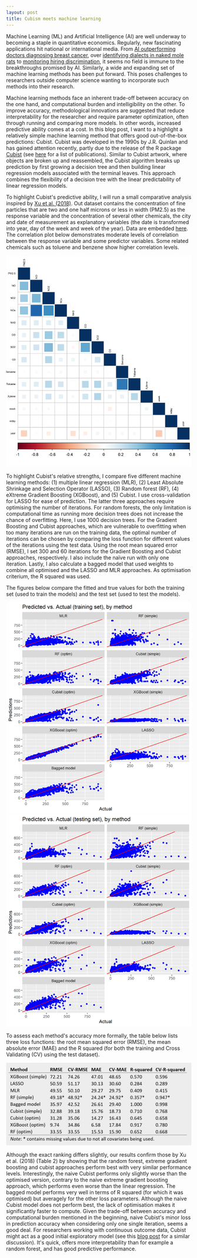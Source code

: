 ```yaml
---
layout: post
title: Cubism meets machine learning
---
```


Machine Learning (ML) and Artificial Intelligence (AI) are well underway to becoming a staple in quantitative economics. Regularly, new fascinating applications hit national or international media. From [AI outperforming doctors diagnosing breast cancer](https://towardsdatascience.com/google-ai-for-breast-cancer-detection-beats-doctors-65b8983352e0), over [identifying dialects in naked mole rats](https://www.science.org/doi/full/10.1126/science.abc6588?casa_token=poFF6pYQTt4AAAAA:vdWI3y7eUWJbtw6mbJhigqBeoS7nt_3R_ouVmPd3vnenxK5CP6fobdOvKKXyN8cNDT5e2ViynND-oMs) to [monitoring hiring discrimination](https://doi.org/10.1038/s41586-020-03136-0), it seems no field is immune to the breakthroughs promised by AI.  Similarly, a wide and expanding set of machine learning methods has been put forward. This poses challenges to researchers outside computer science wanting to incorporate such methods into their research. 

Machine learning methods face an inherent trade-off between accuracy on the one hand, and computational burden and intelligibility on the other. To improve accuracy, methodological innovations are suggested that reduce interpretability for the researcher and require parameter optimization, often through running and comparing more models.  In other words, increased predictive ability comes at a cost. In this blog post, I want to  a highlight a relatively simple machine learning method that offers good out-of-the-box predictions: Cubist. Cubist was developed in the 1990s by J.R. Quinlan and has gained attention recently, partly due to the release of the R package [Cubist](https://cran.r-project.org/web/packages/Cubist/vignettes/cubist.html) (see [here](https://www.rulequest.com/cubist-pubs.html) for a list of publications). Similar to Cubist artwork, where objects are broken up and reassembled, the Cubist algorithm breaks up prediction by first growing a decision tree and then building linear regression models associated with the terminal leaves. This approach combines the flexibility of a decision tree with the linear predictability of linear regression models. 

To highlight Cubist's predictive ability, I will run a small comparative analysis inspired by [Xu et al. (2018)]([https://doi-org.bib-proxy.uhasselt.be/10.1016/j.envpol.2018.08.029](https://doi.org/10.1016/j.envpol.2018.08.029)). Out dataset contains the concentration of fine particles that are two and one half microns or less in width (PM2.5) as the response variable and the concentration of several other chemicals, the city and date of measurement as explanatory variables (the date is transformed into year, day of the week and week of the year). Data are embedded [here](https://www.kaggle.com/datasets/anjusunilkumar/air-quality-prediction). The correlation plot below demonstrates moderate levels of correlation between the response variable and some predictor variables. Some related chemicals such as toluene and benzene show higher correlation levels.

![Correlation plot](/images/corrplot.png)

To highlight Cubist's relative strengths, I compare five different machine learning methods: (1) multiple linear regression (MLR), (2) Least Absolute Shrinkage and Selection Operator (LASSO), (3) Random forest (RF), (4) eXtreme Gradient Boosting (XGBoost), and (5) Cubist. I use cross-validation for LASSO for ease of prediction. The latter three approaches require optimising the number of iterations. For random forests, the only limitation is computational time as running more decision trees does not increase the chance of overfitting. Here, I use 1000 decision trees. For the Gradient Boosting and Cubist approaches, which are vulnerable to overfitting when too many iterations are run on the training data, the optimal number of iterations can be chosen by comparing the loss function for different values of the iterations using the test data. Using the root mean squared error (RMSE), I set 300 and 60 iterations for the Gradient Boosting and Cubist approaches, respectively. I also include the naïve run with only one iteration. Lastly, I also calculate a bagged model that used weights to combine all optimised and the LASSO and MLR approaches. As optimisation criterium, the R squared was used.

The figures below compare the fitted and true values for both the training set (used to train the models) and the test set (used to test the models).

![Scatter plot training](/images/plot_train.png)
![Scatter plot test](/images/plot_test.png)

To assess each method's accuracy more formally, the table below lists three loss functions: the root mean squared error (RMSE), the mean absolute error (MAE) and the R squared (for both the training and Cross Validating (CV) using the test dataset).

![Evaluation table](/images/Lossfunctions.png)

Although the exact ranking differs slightly, our results confirm those by Xu et al. (2018) (Table 2) by showing that the random forest, extreme gradient boosting and cubist approaches perform best with very similar performance levels. Interestingly, the naive Cubist performs only slightly worse than the optimised version, contrary to the naive extreme gradient boosting approach, which performs even worse than the linear regression. The bagged model performs very well in terms of R squared (for which it was optimised) but averagely for the other loss parameters. Although the naive Cubist model does not perform best, the lack of optimisation makes it significantly faster to compute. Given the trade-off between accuracy and computational burden mentioned in the beginning, naive Cubist's minor loss in prediction accuracy when considering only one single iteration, seems a good deal. For researchers working with continuous outcome data, Cubist might act as a good initial exploratory model (see this [blog post](https://www.linkedin.com/pulse/machine-learning-example-r-using-cubist-kirk-mettler) for a similar discussion). It's quick, offers more interpretability than for example a random forest, and has good predictive performance.
